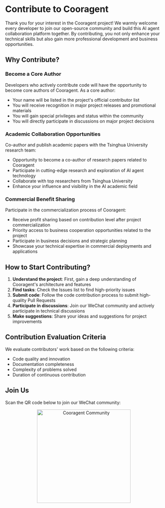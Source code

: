 # Contribute to Cooragent

Thank you for your interest in the Cooragent project! We warmly welcome every developer to join our open-source community and build this AI agent collaboration platform together. By contributing, you not only enhance your technical skills but also gain more professional development and business opportunities.

## Why Contribute?

### Become a Core Author

Developers who actively contribute code will have the opportunity to become core authors of Cooragent. As a core author:

- Your name will be listed in the project's official contributor list
- You will receive recognition in major project releases and promotional materials
- You will gain special privileges and status within the community
- You will directly participate in discussions on major project decisions

### Academic Collaboration Opportunities

Co-author and publish academic papers with the Tsinghua University research team:

- Opportunity to become a co-author of research papers related to Cooragent
- Participate in cutting-edge research and exploration of AI agent technology
- Collaborate with top researchers from Tsinghua University
- Enhance your influence and visibility in the AI academic field

### Commercial Benefit Sharing

Participate in the commercialization process of Cooragent:

- Receive profit sharing based on contribution level after project commercialization
- Priority access to business cooperation opportunities related to the project
- Participate in business decisions and strategic planning
- Showcase your technical expertise in commercial deployments and applications

## How to Start Contributing?

1. **Understand the project**: First, gain a deep understanding of Cooragent's architecture and features
2. **Find tasks**: Check the Issues list to find high-priority issues
3. **Submit code**: Follow the code contribution process to submit high-quality Pull Requests
4. **Participate in discussions**: Join our WeChat community and actively participate in technical discussions
5. **Make suggestions**: Share your ideas and suggestions for project improvements

## Contribution Evaluation Criteria

We evaluate contributors' work based on the following criteria:

- Code quality and innovation
- Documentation completeness
- Complexity of problems solved
- Duration of continuous contribution

## Join Us

Scan the QR code below to join our WeChat community:

<div align="center">
    <img src="assets/wechat_community.jpg" alt="Cooragent Community" width="300" />
</div>
